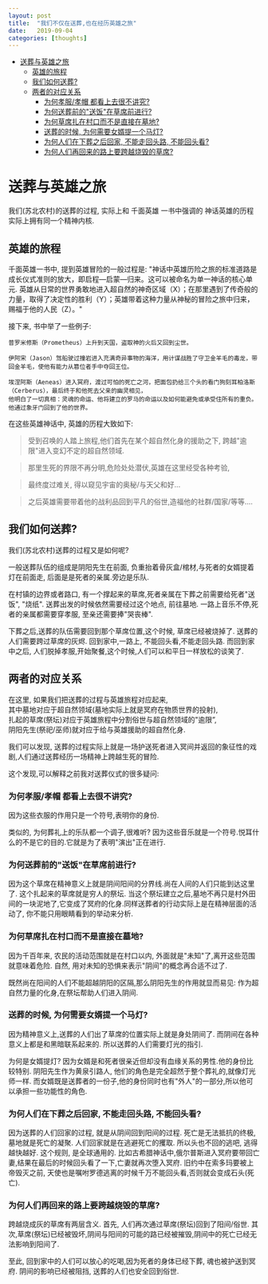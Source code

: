 ```yaml
---
layout: post
title:  "我们不仅在送葬,也在经历英雄之旅"
date:   2019-09-04
categories: [thoughts]
---
```

- [送葬与英雄之旅](#送葬与英雄之旅)
  - [英雄的旅程](#英雄的旅程)
  - [我们如何送葬?](#我们如何送葬)
  - [两者的对应关系](#两者的对应关系)
    - [为何孝服/孝帽 都看上去很不讲究?](#为何孝服孝帽-都看上去很不讲究)
    - [为何送葬前的"送饭"在草席前进行?](#为何送葬前的送饭在草席前进行)
    - [为何草席扎在村口而不是直接在墓地?](#为何草席扎在村口而不是直接在墓地)
    - [送葬的时候, 为何需要女婿提一个马灯?](#送葬的时候-为何需要女婿提一个马灯)
    - [为何人们在下葬之后回家, 不能走回头路, 不能回头看?](#为何人们在下葬之后回家-不能走回头路-不能回头看)
    - [为何人们再回来的路上要跨越烧毁的草席?](#为何人们再回来的路上要跨越烧毁的草席)

# 送葬与英雄之旅

我们(苏北农村)的送葬的过程, 实际上和 千面英雄 一书中强调的 神话英雄的历程 实际上拥有同一个精神内核. 

## 英雄的旅程

千面英雄一书中, 提到英雄冒险的一般过程是: "神话中英雄历险之旅的标准道路是成长仪式准则的放大，即启程—启蒙—归来。这可以被命名为单一神话的核心单元. 英雄从日常的世界勇敢地进入超自然的神奇区域（X）；在那里遇到了传奇般的力量，取得了决定性的胜利（Y）；英雄带着这种力量从神秘的冒险之旅中归来，赐福于他的人民（Z）。" 

接下来, 书中举了一些例子:

```
普罗米修斯（Prometheus）上升到天国，盗取神的火后又回到尘世。

伊阿宋（Jason）驾船驶过撞岩进入充满奇异事物的海洋，用计谋战胜了守卫金羊毛的毒龙，带回金羊毛，使他有能力从篡位者手中夺回王位。

埃涅阿斯（Aeneas）进入冥府，渡过可怕的死亡之河，把面包扔给三个头的看门狗刻耳柏洛斯（Cerberus），最后终于和他死去父亲的幽灵相见，
他明白了一切真相：灵魂的命运、他将建立的罗马的命运以及如何能避免或承受住所有的重负。他通过象牙门回到了他的世界。
```

在这些英雄神话中, 英雄的历程大致如下:   

>受到召唤的人踏上旅程,他们首先在某个超自然化身的援助之下, 跨越"逾限"进入变幻不定的超自然领域.

>那里生死的界限不再分明,危险处处潜伏,英雄在这里经受各种考验, 

>最终度过难关, 得以窥见宇宙的奥秘/与天父和好...

>之后英雄需要带着他的战利品回到平凡的俗世,造福他的社群/国家/等等.... 

## 我们如何送葬?

我们(苏北农村)送葬的过程又是如何呢? 

一般送葬队伍的组成是阴阳先生在前面, 负重抬着骨灰盒/棺材,与死者的女婿提着灯在前面走, 后面是是死者的亲属.旁边是乐队. 

在村镇的边界或者路口, 有一个撑起来的草席,死者亲属在下葬之前需要给死者"送饭", "烧纸". 送葬出发的时候依然需要经过这个地点, 前往墓地. 一路上音乐不停,死者的亲属都需要穿孝服, 至亲还需要捧"哭丧棒". 

下葬之后,送葬的队伍需要回到那个草席位置,这个时候, 草席已经被烧掉了. 送葬的人们需要跨过草席的灰烬. 回到家中,一路上, 不能回头看,不能走回头路. 而回到家中之后, 人们脱掉孝服,开始聚餐,这个时候,人们可以和平日一样放松的谈笑了. 

## 两者的对应关系

在这里, 如果我们把送葬的过程与英雄旅程对应起来,  
其中墓地对应于超自然领域(墓地实际上就是冥府在物质世界的投射),  
扎起的草席(祭坛)对应于英雄旅程中分割俗世与超自然领域的"逾限”,  
阴阳先生(祭祀/巫师)就对应于给与英雄援助的超自然化身.  

我们可以发现, 送葬的过程实际上就是一场护送死者进入冥间并返回的象征性的戏剧,人们通过送葬经历一场精神上跨越生死的冒险. 

这个发现,可以解释之前我对送葬仪式的很多疑问: 


### 为何孝服/孝帽 都看上去很不讲究? 

因为这些衣服的作用只是一个符号,表明你的身份. 

类似的, 为何葬礼上的乐队都一个调子,很难听? 
因为这些音乐就是一个符号.悦耳什么的不是它的目的.它就是为了表明"演出"正在进行.   

### 为何送葬前的"送饭"在草席前进行? 

因为这个草席在精神意义上就是阴间阳间的分界线.尚在人间的人们只能到达这里了. 这个扎起来的草席就是穷人的祭坛. 当这个祭坛建立之后,墓地不再只是村外田间的一块泥地了,它变成了冥府的化身.同样送葬者的行动实际上是在精神层面的活动了, 你不能只用眼睛看到的举动来分析.   

### 为何草席扎在村口而不是直接在墓地? 

因为千百年来, 农民的活动范围就是在村口以内, 外面就是"未知"了,离开这些范围就意味着危险. 自然, 用对未知的恐惧来表示"阴间"的概念再合适不过了. 

既然尚在阳间的人们不能超越阴阳的区隔,那么阴阳先生的作用就显而易见: 作为超自然力量的化身,在祭坛帮助人们进入阴间. 

### 送葬的时候, 为何需要女婿提一个马灯?

因为精神意义上,送葬的人们出了草席的位置实际上就是身处阴间了. 而阴间在各种意义上都是和黑暗联系起来的. 所以送葬的人们需要灯光的指引. 

为何是女婿提灯? 
因为女婿是和死者很亲近但却没有血缘关系的男性.他的身份比较特别. 阴阳先生作为黄泉引路人, 他们的角色是完全超然于整个葬礼的,就像灯光师一样. 而女婿既是送葬者的一份子,他的身份同时也有"外人"的一部分,所以他可以承担一些功能性的角色.   

### 为何人们在下葬之后回家, 不能走回头路, 不能回头看?

因为送葬的人们回家的过程, 就是从阴间回到阳间的过程. 死亡是无法抵抗的终极,墓地就是死亡的凝聚. 人们回家就是在逃避死亡的攫取. 所以头也不回的逃吧, 逃得越快越好. 
这个规则, 是全球通用的. 比如古希腊神话中,俄尔普斯进入冥府要带回亡妻,结果在最后的时候回头看了一下,亡妻就再次堕入冥府. 旧约中在索多玛要被上帝毁灭之前, 天使也是嘱咐罗德逃离的时候千万不能回头看,否则就会变成石头(死亡). 


### 为何人们再回来的路上要跨越烧毁的草席? 

跨越烧成灰的草席有两层含义. 首先, 人们再次通过草席(祭坛)回到了阳间/俗世. 其次,草席(祭坛)已经被毁坏,阴间与阳间的可能的路已经被摧毁,阴间中的死亡已经无法影响到阳间了. 

至此, 回到家中的人们可以放心的吃喝,因为死者的身体已经下葬, 魂也被护送到冥府. 阴间的影响已经被阻挡, 送葬的人们也安全回到俗世.
